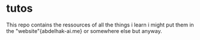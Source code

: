 # tutos
This repo contains the ressources of all the things i learn
i might put them in the "website"{abdelhak-ai.me} or somewhere else but anyway.

